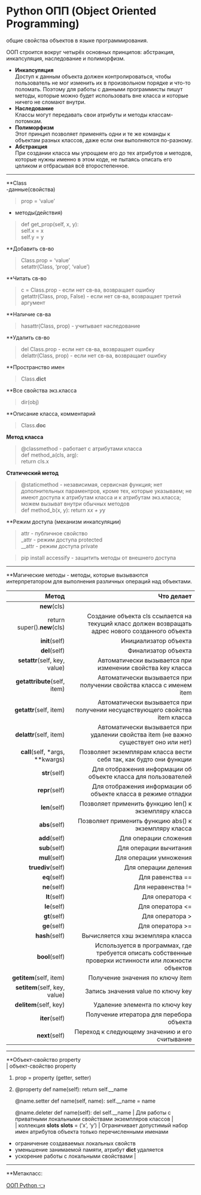 # Python ОПП  (Object Oriented Programming)  
общие свойства объектов в языке программирования.  

ООП строится вокруг четырёх основных принципов: абстракция, инкапсуляция, наследование и полиморфизм.  
- **Инкапсуляция**  
Доступ к данным объекта должен контролироваться, чтобы пользователь не мог изменить их в произвольном порядке и что-то поломать. Поэтому для работы с данными программисты пишут методы, которые можно будет использовать вне класса и которые ничего не сломают внутри.  
- **Наследование**  
Классы могут передавать свои атрибуты и методы классам-потомкам.  
- **Полиморфизм**    
Этот принцип позволяет применять одни и те же команды к объектам разных классов, даже если они выполняются по-разному.    
- **Абстракция**    
При создании класса мы упрощаем его до тех атрибутов и методов, которые нужны именно в этом коде, не пытаясь описать его целиком и отбрасывая всё второстепенное.    
____  

**Class   
-данные(свойства)   
> prop = ‘value’  
- методы(действия)   
> def get_prop(self, x, y):  
>   self.x = x  
>    self.y = y  
>  

**Добавить св-во  
>  Сlass.prop = ‘value’  
>  setattr(Class, ‘prop’, ‘value’)  

**Читать св-во  
>  c = Сlass.prop   - если нет св-ва, возвращает ошибку  
> getattr(Class, prop, False)  - если нет св-ва, возвращает третий аргумент  

**Наличие св-ва  
>  hasattr(Class, prop)   - учитывает наследование  
 
**Удалить св-во  
>  del Сlass.prop   - если нет св-ва, возвращает ошибку  
>  delattr(Class, prop)  - если нет св-ва, возвращает ошибку  

**Пространство имен  
>  Class.__dict__  

**Все свойства экз.класса  
>  dir(obj)  

**Описание класса, комментарий  
>  Class.__doc__  

**Метод класса**  
> @classmethod - работает с атрибутами класса  
> def method_a(cls, arg):  
>     return cls.x  
>   

**Статический метод**  
> @staticmethod  - независимая, сервисная функция; нет дополнительных параментров, кроме тех, которые указываем; не имеют доступа к атрибутам класса и к атрибутам экз.класса; можем вызыват внутри обычных методов  
> def method_b(x, y):
>     return x*x + y*y
>   

**Режим доступа (механизм инкапсуляции)  
>  attr  - публичное свойство  
>  _attr  - режим доступа protected  
>  __attr  - режим доступа private  

> pip install accessify - защитить методы от внешнего доступа
____  

**Магические методы - методы, которые вызываются интерпретатором для выполнения различных операций над объектами.  

| Метод |	Что делает |
|----------------:|----------------:|
|  __new__(cls)   
   return super().__new__(cls)  |  Создание объекта cls ссылается на текущий класс должен возвращать адрес нового созданного объекта   |
| __init__(self) | Инициализатор объекта |  
| __del__(self) | Финализатор объекта |  
| __setattr__(self, key, value) | Автоматически вызывается при изменении свойства key класса |  
| __getattribute__(self, item) | Автоматически вызывается при получении свойства класса с именем item |  
| __getattr__(self, item) | Автоматически вызывается при получении несуществующего свойства item класса |  
| __delattr__(self, item) | Автоматически вызывается при удалении свойства item (не важно существует оно или нет) |  
| __сall__(self, *args, **kwargs) | Позволяет экземплярам класса вести себя так, как будто они функции |  
| __str__(self) | Для отображения информации об объекте класса для пользователей |  
| __repr__(self) | Для отображения информации об объекте класса в режиме отладки |  
| __len__(self) | Позволяет применить функцию len() к экземпляру класса |  
| __abs__(self) | Позволяет применить функцию abs() к экземпляру класса |  
| __add__(self) | Для операции сложения |  
| __sub__(self) | Для операции вычитания |  
| __mul__(self) | Для операции умножения |  
| __truediv__(self) | Для операции деления |  
| __eq__(self) | Для равенства == |  
| __ne__(self) | Для неравенства != |  
| __lt__(self) | Для оператора < |  
| __le__(self) | Для оператора <= |  
| __gt__(self) | Для оператора > |  
| __ge__(self) | Для оператора >= |  
| __hash__(self) | Вычисляется хэш экземпляра класса |  
| __bool__(self) | Используется в программах, где требуется описать собственные проверки истинности или ложности объектов |  
| __getitem__(self, item) | Получение значения по ключу item | 
| __setitem__(self, key, value) | Запись значения value по ключу key |  
| __delitem__(self, key) | Удаление элемента по ключу key |  
| __iter__(self) | Получение итератора для перебора объекта | 
| __next__(self) | Переход к следующему значению и его считывание |  

____  

**Oбъект-свойство property  
| объект-свойство property
1. prop = property (getter, setter)

2. @property
    def name(self):
          return self.__name

    @name.setter
    def name(self, name):
          self.__name = name

    @name.deleter
     def name(self):
           del self.__name |  Для работы с приватными локальными свойствами экземпляров классов  |  
| коллекция  __slots__
__slots__ = (’x’, ‘y’) | Ограничивает допустимый набор имен атрибутов объекта только перечисленными именами
- ограничение создаваемых локальных свойств
- уменьшение занимаемой памяти, атрибут __dict__ удаляется
- ускорение работы с локальными свойствами  | 
____  

**Метакласс:
![]()  


 [ОOП Python  :point_left:](https://github.com/Dv-nn/Python--Object-Oriented-Programming/blob/main/ОOП_Python.pdf)   

